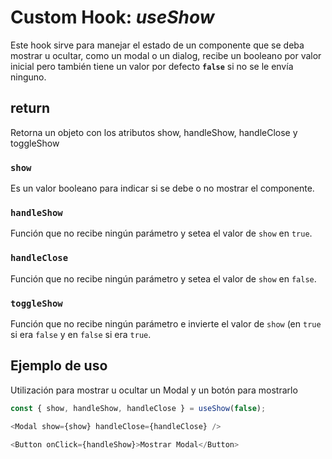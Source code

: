 # Custom Hook: _useShow_

Este hook sirve para manejar el estado de un componente que se deba mostrar u ocultar, como un modal o un dialog, recibe un booleano por valor inicial pero también tiene un valor por defecto **`false`** si no se le envía ninguno.

## return

Retorna un objeto con los atributos show, handleShow, handleClose y toggleShow

### `show`

Es un valor booleano para indicar si se debe o no mostrar el componente.

### `handleShow`

Función que no recibe ningún parámetro y setea el valor de `show` en `true`.

### `handleClose`

Función que no recibe ningún parámetro y setea el valor de `show` en `false`.

### `toggleShow`

Función que no recibe ningún parámetro e invierte el valor de `show` (en `true` si era `false` y en `false` si era `true`.

## Ejemplo de uso

Utilización para mostrar u ocultar un Modal y un botón para mostrarlo

```javascript
const { show, handleShow, handleClose } = useShow(false);

<Modal show={show} handleClose={handleClose} />

<Button onClick={handleShow}>Mostrar Modal</Button>

```
